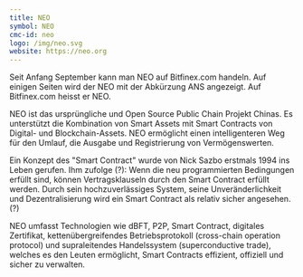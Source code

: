 ```yaml
---
title: NEO
symbol: NEO
cmc-id: neo
logo: /img/neo.svg
website: https://neo.org
---
```

Seit Anfang September kann man NEO auf Bitfinex.com handeln.
Auf einigen Seiten wird der NEO mit der Abkürzung ANS angezeigt. 
Auf Bitfinex.com heisst er NEO.

NEO ist das ursprüngliche und Open Source Public Chain Projekt Chinas.
Es unterstützt die Kombination von Smart Assets mit Smart Contracts von Digital- und Blockchain-Assets. 
NEO ermöglicht einen intelligenteren Weg für den Umlauf, die Ausgabe und Registrierung von Vermögenswerten.

Ein Konzept des "Smart Contract" wurde von Nick Sazbo erstmals 1994 ins Leben gerufen. 
Ihm zufolge (?): Wenn die neu programmierten Bedingungen erfüllt sind, können Vertragsklauseln durch den Smart Contract erfüllt werden. 
Durch sein hochzuverlässiges System, seine Unveränderlichkeit und Dezentralisierung wird ein Smart Contract als relativ sicher angesehen. (?)

NEO umfasst Technologien wie dBFT, P2P, Smart Contract, digitales Zertifikat, kettenübergreifendes Betriebsprotokoll
(cross-chain operation protocol) und supraleitendes Handelssystem (superconductive trade),
welches es den Leuten ermöglicht, Smart Contracts effizient, offiziell und sicher zu verwalten.